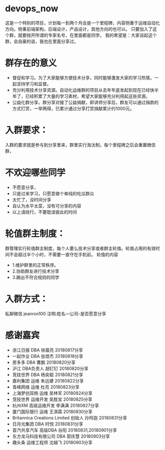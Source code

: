 # devops_now
这是一个特别的项目，计划每一到两个月会是一个里程碑，内容侧重于运维自动化方向。侧重前端架构，后端设计，产品设计，其他方向的也可以。
只要加入了这个群，就要抛开所谓的专家名号，在里面都是同学。
我的希望是：大家谈起这个群，会自豪的说，我也在里面分享过。

# 群存在的意义
- 督促和学习。为了大家能够方便技术分享，同时能够激发大家的学习热情，一起坚持学习和监督。
- 充分利用技术分享资源。自动化运维群的项目从去年年底发起到现在已经快半年了，已经积累了大量的学习素材，希望大家能够充分利用起这些资源。
- 公益化群分享。群分享对接了公益捐献，即讲师分享后，群友可以通过捐款的方式打赏，一举两得，已累计通过分享打赏捐献累计约1000元。


# 入群要求：
入群的要求就是参与到分享里来，群里实行淘汰制，每个里程碑之后会重置微信群，

# 不欢迎哪些同学
- 不愿意分享，
- 只是过来学习，只愿意做个单纯的吃瓜群众
- 太忙了，没时间分享
- 自认为水平太菜，没有可分享的内容
- 以上请绕行，不要耽误彼此的时间

# 轮值群主制度：
群管理实行轮值群主制度，每个人要么技术分享或者群主轮值。轮值占用的有效时间不会超过半个小时，不需要一直守在手机前。
轮值的内容
  - 1.维护群里的正常秩序。
  - 2.协助群友进行技术分享
  - 3.踢出不符合规则的同学
  
# 入群方式：
私聊微信 jeanron100 注明:姓名—公司-是否愿意分享

#  感谢嘉宾
  - 浙江日报 DBA  徐晨亮  20180817分享
  - 一起作业 DBA  张煜杰  20180818分享
  - 房多多   DBA  曹鹏    20180820分享
  - 沪江     DBA负责人 胡钉钉 20180820分享
  - 竞技世界 DBA  杨奕聪   20180821分享
  - 嘉利集团  运维 朱远建   20180822分享
  - 青峰网络 运维 杜亮   20180823分享
  - 上海梦创双杨 运维  吴林军  20180824分享
  - 竞技世界 运维开发  吴胜宝   20180825分享
  - 杭州XM  高级运维开发 李满满  20180827分享
  - 厦门国际银行 运维  王淇霖  20180830分享
  - Britannica Creations Limited 创始人  孙阿迦 20180831分享
  - 日月光集团  DBA 时悦 20180831分享
  - 首汽共享汽车  高级DBA  谷阳 20180831,20180901分享
  - 东方龙马科技有限公司 DBA  郭庆慧  20180903分享
  - 趣头条  运维工程师  沈越飞  20180903分享
